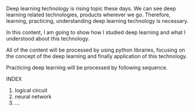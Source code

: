 Deep learning technology is rising topic these days.
We can see deep learning related technologies, products wherever we go.
Therefore, learning, practicing, understanding deep learning technology is necessary.

In this content, I am going to show how I studied deep learning and what I understood about this technology.

All of the content will be processed by using python libraries, focusing on the concept of the deep learning and finally application of this technology.

Practicing deep learning will be processed by following sequence.

INDEX
1. logical circuit
2. neural network
3. ...
